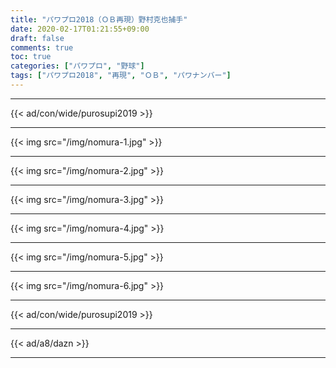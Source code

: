 ```yaml
---
title: "パワプロ2018（ＯＢ再現）野村克也捕手"
date: 2020-02-17T01:21:55+09:00
draft: false
comments: true
toc: true
categories: ["パワプロ", "野球"]
tags: ["パワプロ2018", "再現", "ＯＢ", "パワナンバー"]
---
```


<!--more-->

---

{{< ad/con/wide/purosupi2019 >}}

---

{{< img src="/img/nomura-1.jpg" >}}

---

{{< img src="/img/nomura-2.jpg" >}}

---

{{< img src="/img/nomura-3.jpg" >}}

---

{{< img src="/img/nomura-4.jpg" >}}

---

{{< img src="/img/nomura-5.jpg" >}}

---

{{< img src="/img/nomura-6.jpg" >}}

---

{{< ad/con/wide/purosupi2019 >}}

---

{{< ad/a8/dazn >}}

---
